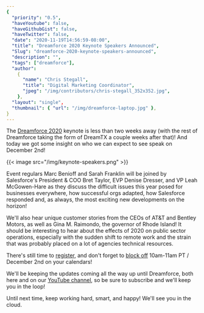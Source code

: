 ```yaml
---
{
  "priority": "0.5",
  "haveYoutube": false,
  "haveGithubGist": false,
  "haveTwitter": false,
  "date": "2020-11-19T14:56:59-08:00",
  "title": "Dreamforce 2020 Keynote Speakers Announced",
  "Slug": "dreamforce-2020-keynote-speakers-announced",
  "description": "",
  "tags": ["dreamforce"],
  "author":
    {
      "name": "Chris Stegall",
      "title": "Digital Marketing Coordinator",
      "jpeg": "/img/contributors/chris-stegall_352x352.jpg",
    },
  "layout": "single",
  "thumbnail": { "url": "/img/dreamforce-laptop.jpg" },
}
---
```


The [Dreamforce 2020](https://www.salesforce.com/dreamforce/) keynote is less than two weeks away (with the rest of Dreamforce taking the form of DreamTX a couple weeks after that)! And today we got some insight on who we can expect to see speak on December 2nd!

{{< image src="/img/keynote-speakers.png" >}}

Event regulars Marc Benioff and Sarah Franklin will be joined by Salesforce's President & COO Bret Taylor, EVP Denise Dresser, and VP Leah McGowen-Hare as they discuss the difficult issues this year posed for businesses everywhere, how successful orgs adapted, how Salesforce responded and, as always, the most exciting new developments on the horizon!

We'll also hear unique customer stories from the CEOs of AT&T and Bentley Motors, as well as Gina M. Raimondo, the governor of Rhode Island! It should be interesting to hear about the effects of 2020 on public sector operations, especially with the sudden shift to remote work and the strain that was probably placed on a lot of agencies technical resources.

There's still time to [register](https://www.salesforce.com/dreamforce/), and don't forget to [block off](http://click.mail.salesforce.com/?qs=c850cc7e660754d3fcfc8b1c1e566d306575bf577711dc5c669b31443d230677ac021b871240f26e4fd264e597358ac26c93bf603bb34ceec7ffb735e978fb0c) 10am-11am PT / December 2nd on your calendars!

We'll be keeping the updates coming all the way up until Dreamforce, both here and on our [YouTube channel](https://www.youtube.com/c/MkpartnersHQ/videos), so be sure to subscribe and we'll keep you in the loop!

Until next time, keep working hard, smart, and happy! We'll see you in the cloud.
